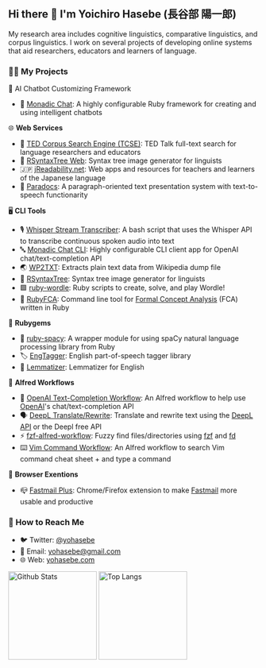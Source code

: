## Hi there 👋 I'm Yoichiro Hasebe (長谷部 陽一郎) 

My research area includes cognitive linguistics, comparative linguistics, and corpus linguistics. I work on several projects of developing online systems that aid researchers, educators and learners of language.

### 👨‍💻 My Projects

🤖 AI Chatbot Customizing Framework
- 🌟 [Monadic Chat](https://github.com/yohasebe/monadic-chat): A highly configurable Ruby framework for creating and using intelligent chatbots

🌐 **Web Services**

- 💬 [TED Corpus Search Engine (TCSE)](https://yohasebe.com/tcse): TED Talk full-text search for language researchers and educators 
- 🌲 [RSyntaxTree Web](https://yohasebe.com/rsyntaxtree): Syntax tree image generator for linguists
- 🇯🇵 [jReadability.net](https://jreadability.net/en-portal.html): Web apps and resources for teachers and learners of the Japanese language
- 📄 [Paradocs](https://yohasebe.com/paradocs): A paragraph-oriented text presentation system with text-to-speech functionarity

🖥 **CLI Tools**

- 🎙️ [Whisper Stream Transcriber](https://github.com/yohasebe/whisper-stream): A bash script that uses the Whisper API to transcribe continuous spoken audio into text
- 🔤 [Monadic Chat CLI](https://github.com/yohasebe/monadic-chat-cli): Highly configurable CLI client app for OpenAI chat/text-completion API
- 🌏 [WP2TXT](https://github.com/yohasebe/wp2txt): Extracts plain text data from Wikipedia dump file
- 🌲 [RSyntaxTree](https://github.com/yohasebe/rsyntaxtree): Syntax tree image generator for linguists
- 🟩 [ruby-wordle](https://github.com/yohasebe/ruby-wordle): Ruby scripts to create, solve, and play Wordle!
- 💭 [RubyFCA](https://github.com/yohasebe/rubyfca): Command line tool for [Formal Concept Analysis](https://en.wikipedia.org/wiki/Formal_concept_analysis) (FCA) written in Ruby

💎 **Rubygems**

- 🚀 [ruby-spacy](https://github.com/yohasebe/ruby-spacy): A wrapper module for using spaCy natural language processing library from Ruby
- 🏷 [EngTagger](https://github.com/yohasebe/engtagger): English part-of-speech tagger library
- 📝 [Lemmatizer](https://github.com/yohasebe/lemmatizer): Lemmatizer for English

🎩 **Alfred Workflows**

- 🤖 [OpenAI Text-Completion Workflow](https://github.com/yohasebe/openai-text-completion-workflow): An Alfred workflow to help use [OpenAI](https://openai.com/api/)'s chat/text-completion API
- 🗣️ [DeepL Translate/Rewrite](https://github.com/yohasebe/deepl-alfred-translate-rewrite-workflow): Translate and rewrite text using the [DeepL API](https://www.deepl.com/en/docs-api/) or the Deepl free API
- ⚡️ [fzf-alfred-workflow](https://github.com/yohasebe/fzf-alfred-workflow): Fuzzy find files/directories using [fzf](https://github.com/junegunn/fzf) and [fd](https://github.com/sharkdp/fd)
- ⌨️ [Vim Command Workflow](https://github.com/yohasebe/vim-command-workflow): An Alfred workflow to search Vim command cheat sheet + and type a command

🌈 **Browser Exentions**

- 📪 [Fastmail Plus](https://github.com/yohasebe/fastmail-plus): Chrome/Firefox extension to make [Fastmail](https://fastmail.com) more usable and productive

### 🤝 How to Reach Me

- 🐦 Twitter: [@yohasebe](https://twitter.com/yohasebe)
- 📧 Email: [yohasebe@gmail.com](mailto:yohasebe@gmail.com)
- 🌐 Web: [yohasebe.com](https://yohasebe.com)

<p align="left"> 
  <img alt="Github Stats" height="178" src="https://github-readme-stats.vercel.app/api?username=yohasebe&layout=compact&hide_rank=true" />
  <img alt="Top Langs" height="178" src="https://github-readme-stats.vercel.app/api/top-langs/?username=yohasebe&layout=compact&theme=default" />
</p>
